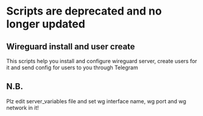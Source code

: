 # Scripts are deprecated and no longer updated

## Wireguard install and user create
This scripts help you install and configure wireguard server, create users for it and send config for users to you through Telegram

## N.B.
Plz edit server_variables file and set wg interface name, wg port and wg network in it!
